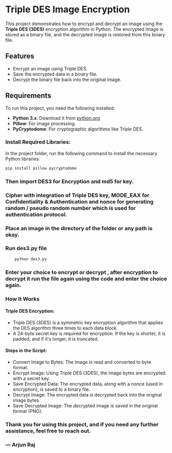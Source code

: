# Triple DES Image Encryption

This project demonstrates how to encrypt and decrypt an image using the **Triple DES (3DES)** encryption algorithm in Python. The encrypted image is stored as a binary file, and the decrypted image is restored from this binary file.

## Features
- Encrypt an image using Triple DES.
- Save the encrypted data in a binary file.
- Decrypt the binary file back into the original image.

## Requirements
To run this project, you need the following installed:
- **Python 3.x**: Download it from [python.org](https://www.python.org/downloads/)
- **Pillow**: For image processing.
- **PyCryptodome**: For cryptographic algorithms like Triple DES.

### Install Required Libraries:
In the project folder, run the following command to install the necessary Python libraries:

```bash
pip install pillow pycryptodome
```

### Then import DES3 for Encryption and md5 for key.

###  Cipher with integration of Triple DES key, MODE_EAX for Confidentiality & Authentication and nonce for generating random / pseudo random number which is used for authentication protocol.

### Place an image in the directory of the folder or any path is okay.

### Run des3.py file 
```bash
    python des3.py 
```

### Enter your choice to encrypt or decrypt , after encryption to decrypt it run the file again using the code and enter the choice again.

### How It Works
#### Triple DES Encryption:
- Triple DES (3DES) is a symmetric key encryption algorithm that applies the DES algorithm three times to each data block.
- A 24-byte secret key is required for encryption. If the key is shorter, it is padded, and if it's longer, it is truncated.
#### Steps in the Script:
- Convert Image to Bytes: The image is read and converted to byte format.
- Encrypt Image: Using Triple DES (3DES), the image bytes are encrypted with a secret key.
- Save Encrypted Data: The encrypted data, along with a nonce (used in encryption), is saved to a binary file.
- Decrypt Image: The encrypted data is decrypted back into the original image bytes.
- Save Decrypted Image: The decrypted image is saved in the original format (PNG).

### Thank you for using this project, and if you need any further assistance, feel free to reach out.
### — Arjun Raj